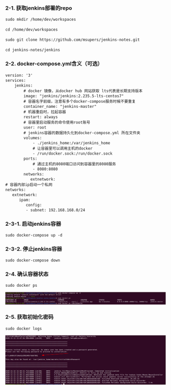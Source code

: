 ### 2-1. 获取jenkins部署的repo


```
sudo mkdir /home/dev/workspaces

cd /home/dev/workspaces

sudo git clone https://github.com/msupers/jenkins-notes.git

cd jenkins-notes/jenkins

```

### 2-2. docker-compose.yml含义（可选）

```
version: '3'
services:
    jenkins:
        # docker 镜像，从docker hub 网站获取 lts代表是长期支持版本
        image: "jenkins/jenkins:2.235.5-lts-centos7"
        # 容器名字前缀，注意有多个docker-compose服务时候不要重复
        container_name: "jenkins-master"
        # 机器重启时，拉起容器
        restart: always
        # 容器里启动服务的命令使用root账号
        user: root
        # jenkins容器的数据持久化到docker-compose.yml 所在文件夹
        volumes:
            - ./jenkins_home:/var/jenkins_home
            # 让容器里可以调用主机的docker
            - /run/docker.sock:/run/docker.sock
        ports:
            # 通过主机的8080端口访问到容器里的8080服务
            - 8080:8080
        networks:
           extnetwork:
# 容器内部ip启动一个私网
networks:
   extnetwork:
      ipam:
         config:
         - subnet: 192.168.168.0/24
```

### 2-3-1. 启动jenkins容器

```
sudo docker-compose up -d 
```

### 2-3-2. 停止jenkins容器

```
sudo docker-compose down
```

### 2-4. 确认容器状态

```
sudo docker ps 
```

![](../_images/2020-11-12_20-10.png)

### 2-5. 获取初始化密码

```
sudo docker logs  
```

![](../_images/2020-11-12_20-11.png)


<!-- ![](../_images/2020-11-13_09-26.gif) -->